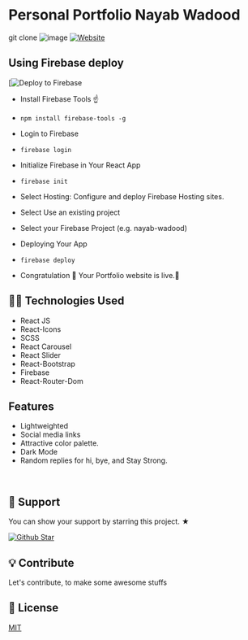 # Personal Portfolio Nayab Wadood

git clone
![image](https://user-images.githubusercontent.com/86098390/222922881-b38d655d-df02-4dc8-a419-a6efa50f1916.png)
[![Website](https://img.shields.io/website?style=for-the-badge&up_message=Demo&url=https%3A%2F%2Fvima.netlify.app%2F)]([https://vima.netlify.app/](https://nayab-wadood-99.web.app/))

## Using Firebase deploy
[![Deploy to Firebase](https://console.firebase.google.com/)
- Install Firebase Tools ☝️
- `npm install firebase-tools -g`
- Login to Firebase
- `firebase login`
- Initialize Firebase in Your React App
- `firebase init`
- Select Hosting: Configure and deploy Firebase Hosting sites.
- Select Use an existing project
- Select your Firebase Project (e.g. nayab-wadood)
- Deploying Your App
- `firebase deploy`

- Congratulation 🎉 Your Portfolio website is live.🥳

## 👨‍💻 Technologies Used

- React JS
- React-Icons
- SCSS
- React Carousel
- React Slider
- React-Bootstrap
- Firebase
- React-Router-Dom

## Features

- Lightweighted
- Social media links
- Attractive color palette.
- Dark Mode
- Random replies for hi, bye, and Stay Strong.

<br>

## 💖 Support

<p>You can show your support by starring this project. ★</p>
<a href="https://github.com/arifszn/gitprofile/stargazers">
  <img src="https://img.shields.io/github/stars/arifszn/gitprofile?style=social" alt="Github Star">
</a>

## 💡 Contribute

Let's contribute, to make some awesome stuffs

## 📄 License

[MIT](https://github.com/arifszn/gitprofile/blob/main/LICENSE)
